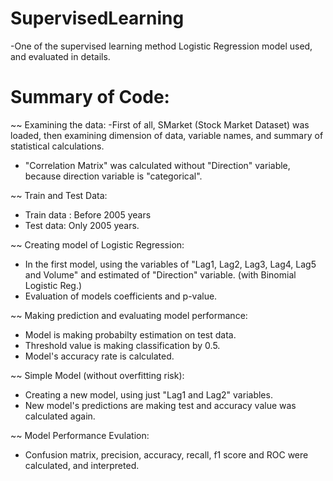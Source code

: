# SupervisedLearning
-One of the supervised learning method Logistic Regression model used, and evaluated in details.

# Summary of Code:
~~ Examining the data:
-First of all, SMarket (Stock Market Dataset) was loaded, then examining dimension of data, variable names, and summary of statistical calculations. 
- "Correlation Matrix" was calculated  without "Direction" variable, because direction variable is "categorical".

~~ Train and Test Data:
- Train data : Before 2005 years
- Test data: Only 2005 years.

~~ Creating model of Logistic Regression:
- In the first model, using the variables of "Lag1, Lag2, Lag3, Lag4, Lag5 and Volume" and estimated of "Direction" variable. (with Binomial Logistic Reg.)
- Evaluation of models coefficients and p-value.

~~ Making prediction and evaluating model performance:
- Model is making probabilty estimation on test data.
- Threshold value is making classification by 0.5.
- Model's accuracy rate is calculated.

~~ Simple Model (without overfitting risk):
- Creating a new model, using just "Lag1 and Lag2" variables.
- New model's predictions are making test and accuracy value was calculated again.

~~ Model Performance Evulation:
- Confusion matrix, precision, accuracy, recall, f1 score and ROC were calculated, and interpreted.

